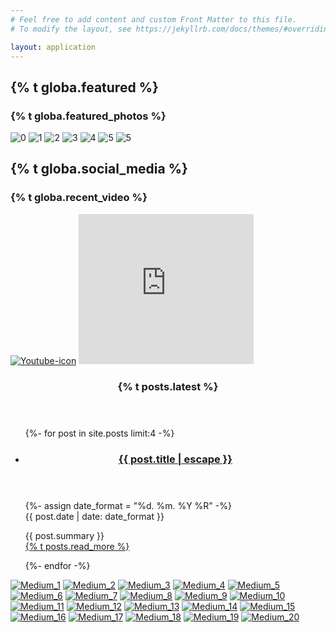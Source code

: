 ```yaml
---
# Feel free to add content and custom Front Matter to this file.
# To modify the layout, see https://jekyllrb.com/docs/themes/#overriding-theme-defaults

layout: application
---
```


<div id='homegape'>
  <section class='main'>
    <section class='featured slider'>
      <h2 class='hidden'>{% t globa.featured %}</h2>
      <article class='promoPhotos'>
        <h3 class='hidden'>{% t globa.featured_photos %}</h3>
        <div class='slider-wrapper theme-default'>
          <div class='nivoSlider' id='slider'>
            <img alt="0" src="/assets/slider/slider1/1.jpg" />
            <img alt="1" src="/assets/slider/slider1/2.jpg" />
            <img alt="2" src="/assets/slider/slider1/3.jpg" />
            <img alt="3" src="/assets/slider/slider1/4.jpg" />
            <img alt="4" src="/assets/slider/slider1/5.jpg" />
            <img alt="5" src="/assets/slider/slider1/6.jpg" />
            <img alt="5" src="/assets/slider/slider1/7.jpg" />
          </div>
        </div>
      </article>
    </section>
    <section class='socialMedia'>
      <h2 class='hidden'>{% t globa.social_media %}</h2>
      <article class='promoVideo'>
        <h3 class='hidden'>{% t globa.recent_video %}</h3>
        <a href="https://www.youtube.com/user/sanatorium2011" target="blank"><img alt="Youtube-icon" src="/assets/youtube-icon.png" /></a>
        <iframe width="280" height="240" src="https://www.youtube.com/embed/xKemWz7gLhY" frameborder="0" allowfullscreen></iframe>
      </article>
    </section>
  </section>
  <sidebar class='sidebar'>
  <section class='promoNews'>
    <header>
      <h3 class='title'>{% t posts.latest %}</h3>
    </header>
    <ul>
      {%- for post in site.posts limit:4 -%}
      <li>
        <article>
          <header>
            <h3><a href="{{ post.url | relative_url }}">{{ post.title | escape }}</a></h3>
          </header>
          <footer>
            {%- assign date_format = "%d. %m. %Y %R" -%}
            <time datetime='{{ post.date }}'></time>
            <div class='date'>{{ post.date | date: date_format }}</div>
          </footer>
          <p>
            {{ post.summary }}
            <br>
            <a href="{{ site.baseurl }}{{ post.url | relative_url }}">{% t posts.read_more %}</a>
          </p>
        </article>
      </li>
      {%- endfor -%}
    </ul>
  </section>


  </sidebar>
</div>

<div class='jThumbnailScroller' id='photos'>
  <div class='jTscrollerContainer'>
    <div class='jTscroller'>
      <a href="/uploads/gallery/peace_unlimited_festival_2014/1.JPG" class="lightbox" rel="lightbox"><img alt="Medium_1" src="/uploads/gallery/peace_unlimited_festival_2014/medium_1.JPG" /></a>
      <a href="/uploads/gallery/peace_unlimited_festival_2014/2.JPG" class="lightbox" rel="lightbox"><img alt="Medium_2" src="/uploads/gallery/peace_unlimited_festival_2014/medium_2.JPG" /></a>
      <a href="/uploads/gallery/peace_unlimited_festival_2014/3.JPG" class="lightbox" rel="lightbox"><img alt="Medium_3" src="/uploads/gallery/peace_unlimited_festival_2014/medium_3.JPG" /></a>
      <a href="/uploads/gallery/peace_unlimited_festival_2014/4.JPG" class="lightbox" rel="lightbox"><img alt="Medium_4" src="/uploads/gallery/peace_unlimited_festival_2014/medium_4.JPG" /></a>
      <a href="/uploads/gallery/peace_unlimited_festival_2014/5.JPG" class="lightbox" rel="lightbox"><img alt="Medium_5" src="/uploads/gallery/peace_unlimited_festival_2014/medium_5.JPG" /></a>
      <a href="/uploads/gallery/peace_unlimited_festival_2014/6.JPG" class="lightbox" rel="lightbox"><img alt="Medium_6" src="/uploads/gallery/peace_unlimited_festival_2014/medium_6.JPG" /></a>
      <a href="/uploads/gallery/peace_unlimited_festival_2014/7.JPG" class="lightbox" rel="lightbox"><img alt="Medium_7" src="/uploads/gallery/peace_unlimited_festival_2014/medium_7.JPG" /></a>
      <a href="/uploads/gallery/peace_unlimited_festival_2014/8.JPG" class="lightbox" rel="lightbox"><img alt="Medium_8" src="/uploads/gallery/peace_unlimited_festival_2014/medium_8.JPG" /></a>
      <a href="/uploads/gallery/peace_unlimited_festival_2014/9.JPG" class="lightbox" rel="lightbox"><img alt="Medium_9" src="/uploads/gallery/peace_unlimited_festival_2014/medium_9.JPG" /></a>
      <a href="/uploads/gallery/peace_unlimited_festival_2014/10.JPG" class="lightbox" rel="lightbox"><img alt="Medium_10" src="/uploads/gallery/peace_unlimited_festival_2014/medium_10.JPG" /></a>
      <a href="/uploads/gallery/peace_unlimited_festival_2014/11.JPG" class="lightbox" rel="lightbox"><img alt="Medium_11" src="/uploads/gallery/peace_unlimited_festival_2014/medium_11.JPG" /></a>
      <a href="/uploads/gallery/peace_unlimited_festival_2014/12.JPG" class="lightbox" rel="lightbox"><img alt="Medium_12" src="/uploads/gallery/peace_unlimited_festival_2014/medium_12.JPG" /></a>
      <a href="/uploads/gallery/peace_unlimited_festival_2014/13.JPG" class="lightbox" rel="lightbox"><img alt="Medium_13" src="/uploads/gallery/peace_unlimited_festival_2014/medium_13.JPG" /></a>
      <a href="/uploads/gallery/peace_unlimited_festival_2014/14.JPG" class="lightbox" rel="lightbox"><img alt="Medium_14" src="/uploads/gallery/peace_unlimited_festival_2014/medium_14.JPG" /></a>
      <a href="/uploads/gallery/peace_unlimited_festival_2014/15.JPG" class="lightbox" rel="lightbox"><img alt="Medium_15" src="/uploads/gallery/peace_unlimited_festival_2014/medium_15.JPG" /></a>
      <a href="/uploads/gallery/peace_unlimited_festival_2014/16.JPG" class="lightbox" rel="lightbox"><img alt="Medium_16" src="/uploads/gallery/peace_unlimited_festival_2014/medium_16.JPG" /></a>
      <a href="/uploads/gallery/peace_unlimited_festival_2014/17.JPG" class="lightbox" rel="lightbox"><img alt="Medium_17" src="/uploads/gallery/peace_unlimited_festival_2014/medium_17.JPG" /></a>
      <a href="/uploads/gallery/peace_unlimited_festival_2014/18.JPG" class="lightbox" rel="lightbox"><img alt="Medium_18" src="/uploads/gallery/peace_unlimited_festival_2014/medium_18.JPG" /></a>
      <a href="/uploads/gallery/peace_unlimited_festival_2014/19.JPG" class="lightbox" rel="lightbox"><img alt="Medium_19" src="/uploads/gallery/peace_unlimited_festival_2014/medium_19.JPG" /></a>
      <a href="/uploads/gallery/peace_unlimited_festival_2014/20.JPG" class="lightbox" rel="lightbox"><img alt="Medium_20" src="/uploads/gallery/peace_unlimited_festival_2014/medium_20.JPG" /></a>
    </div>
  </div>
  <a href="#" class="jTscrollerPrevButton"></a>
  <a href="#" class="jTscrollerNextButton"></a>
</div>
